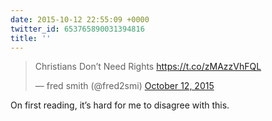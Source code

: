 ```yaml
---
date: 2015-10-12 22:55:09 +0000
twitter_id: 653765890031394816
title: ''
---
```


<blockquote class="twitter-tweet"><p lang="en" dir="ltr">Christians Don’t Need Rights  <a href="https://t.co/zMAzzVhFQL">https://t.co/zMAzzVhFQL</a></p>&mdash; fred smith (@fred2smi) <a href="https://twitter.com/fred2smi/status/653543383042912260?ref_src=twsrc%5Etfw">October 12, 2015</a></blockquote>
<script async src="https://platform.twitter.com/widgets.js" charset="utf-8"></script>

On first reading, it’s hard for me to disagree with this. 
